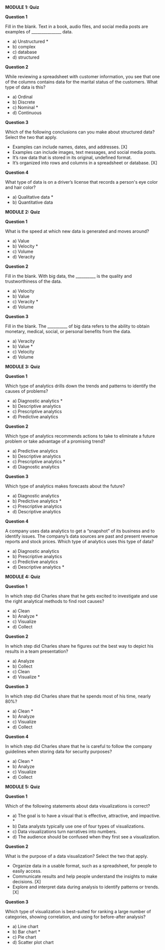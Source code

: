 **MODULE 1: Quiz**

**Question 1**

Fill in the blank. Text in a book, audio files, and social media posts are examples of _______________ data.
  + a) Unstructured *
  + b) complex
  + c) database
  + d) structured

**Question 2**

While reviewing a spreadsheet with customer information, you see that one of the columns contains data for the marital status of the customers.
What type of data is this?
  + a) Ordinal
  + b) Discrete
  + c) Nominal *
  + d) Continuous

**Question 3**

Which of the following conclusions can you make about structured data?
Select the two that apply.
  + Examples can include names, dates, and addresses. [X]
  + Examples can include images, text messages, and social media posts.
  + It’s raw data that is stored in its original, undefined format.
  + It’s organized into rows and columns in a spreadsheet or database. [X]

**Question 4**

What type of data is on a driver’s license that records a person's eye color and hair color?
  + a) Qualitative data *
  + b) Quantitative data


**MODULE 2: Quiz**

**Question 1**

What is the speed at which new data is generated and moves around?  
  + a) Value
  + b) Velocity *
  + c) Volume
  + d) Veracity

**Question 2**

Fill in the blank. With big data, the __________ is the quality and trustworthiness of the data.
  + a) Velocity
  + b) Value
  + c) Veracity *
  + d) Volume

**Question 3**

Fill in the blank. The __________ of big data refers to the ability to obtain monetary, medical, social, or personal benefits from the data.
  + a) Veracity
  + b) Value *
  + c) Velocity
  + d) Volume


**MODULE 3: Quiz**

**Question 1**

Which type of analytics drills down the trends and patterns to identify the causes of problems?  
  + a) Diagnostic analytics *
  + b) Descriptive analytics
  + c) Prescriptive analytics
  + d) Predictive analytics

**Question 2**

Which type of analytics recommends actions to take to eliminate a future problem or take advantage of a promising trend?
  + a) Predictive analytics
  + b) Descriptive analytics
  + c) Prescriptive analytics *
  + d) Diagnostic analytics

**Question 3**

Which type of analytics makes forecasts about the future?
  + a) Diagnostic analytics
  + b) Predictive analytics *
  + c) Prescriptive analytics
  + d) Descriptive analytics

**Question 4**

A company uses data analytics to get a “snapshot” of its business and to identify issues. The company’s data sources are past and present revenue reports and stock prices.
Which type of analytics uses this type of data?
  + a) Diagnostic analytics
  + b) Prescriptive analytics
  + c) Predictive analytics
  + d) Descriptive analytics *


**MODULE 4: Quiz**

**Question 1**

In which step did Charles share that he gets excited to investigate and use the right analytical methods to find root causes? 
  + a) Clean
  + b) Analyze *
  + c) Visualize
  + d) Collect

**Question 2**

In which step did Charles share he figures out the best way to depict his results in a team presentation?
  + a) Analyze
  + b) Collect
  + c) Clean
  + d) Visualize *

**Question 3**

In which step did Charles share that he spends most of his time, nearly 80%?
  + a) Clean *
  + b) Analyze
  + c) Visualize
  + d) Collect

**Question 4**

In which step did Charles share that he is careful to follow the company guidelines when storing data for security purposes?
  + a) Clean *
  + b) Analyze
  + c) Visualize
  + d) Collect


**MODULE 5: Quiz**

**Question 1**

Which of the following statements about data visualizations is correct? 
  + a) The goal is to have a visual that is effective, attractive, and impactive. *
  + b) Data analysts typically use one of four types of visualizations.
  + c) Data visualizations turn narratives into numbers.
  + d) The audience should be confused when they first see a visualization.

**Question 2**

What is the purpose of a data visualization?
Select the two that apply.
  + Organize data in a usable format, such as a spreadsheet, for people to easily access.
  + Communicate results and help people understand the insights to make decisions. [X]
  + Explore and interpret data during analysis to identify patterns or trends. [X]

**Question 3**

Which type of visualization is best-suited for ranking a large number of categories, showing correlation, and using for before-after analysis?
  + a) Line chart
  + b) Bar chart *
  + c) Pie chart
  + d) Scatter plot chart

